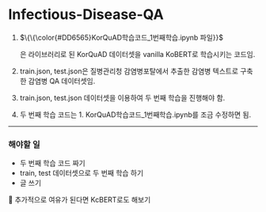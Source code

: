 # Infectious-Disease-QA

1. <p>$\{\{\color{#DD6565}KorQuAD학습코드_1번째학습.ipynb 파일}}$</p>은 라이브러리로 된 KorQuAD 데이터셋을 vanilla KoBERT로 학습시키는 코드임.

2. train.json, test.json은 질병관리청 감염병포탈에서 추출한 감염병 텍스트로 구축한 감염병 QA 데이터셋임.

3. train.json, test.json 데이터셋을 이용하여 두 번째 학습을 진행해야 함.

4. 두 번째 학습 코드는 1. KorQuAD학습코드_1번째학습.ipynb를 조금 수정하면 됨.


---------------
### 해야할 일
- 두 번째 학습 코드 짜기
- train, test 데이터셋으로 두 번째 학습 하기
- 글 쓰기

📍 추가적으로 여유가 된다면 KcBERT로도 해보기
